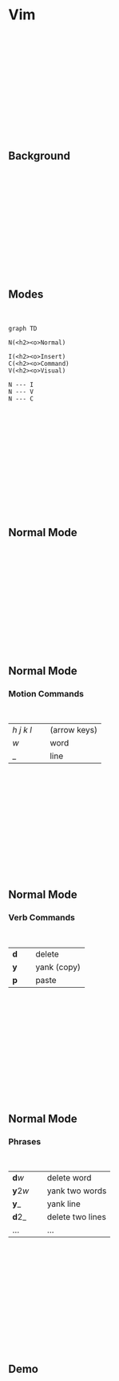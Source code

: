 # Vim

[//]: # 'see [[public-speaking]]'
[//]: # 'prep:'
[//]: # 'disable markdown github styling'
[//]: # 'open MosaicLarge in new window'
[//]: # 'C-S-P Editor Font Zoom in x12'

<br><br><br><br><br><br><br><br><br><br><br><br>

## Background

[//]: # 'a set of key bindings?'
[//]: # 'efficient'

<br><br><br><br><br><br><br><br><br><br><br><br>

## Modes

[//]: # 'I and ESC'

<br>

```mermaid
graph TD

N(<h2><o>Normal)

I(<h2><o>Insert)
C(<h2><o>Command)
V(<h2><o>Visual)

N --- I
N --- V
N --- C
```

<br><br><br><br><br><br><br><br><br><br><br><br>

## Normal Mode

<br><br><br><br><br><br><br><br><br><br><br><br>

## Normal Mode

### Motion Commands

<br>

|                        |              |
| ---------------------- | ------------ |
| _h_ _j_ _k_ _l_ &emsp; | (arrow keys) |
| _w_                    | word         |
| \_                     | line         |

[//]: # 'USE NUMBERS'

<br><br><br><br><br><br><br><br><br><br><br><br>

## Normal Mode

### Verb Commands

<br>

|              |             |
| ------------ | ----------- |
| **d** &emsp; | delete      |
| **y**        | yank (copy) |
| **p**        | paste       |

<br><br><br><br><br><br><br><br><br><br><br><br>

## Normal Mode

### Phrases

<br>

|                  |                  |
| ---------------- | ---------------- |
| **d**_w_         | delete word      |
| **y**2*w* &emsp; | yank two words   |
| **y**\_          | yank line        |
| **d**2\_         | delete two lines |
| $\dots$          | $\dots$          |

[//]: # 'easy to remember, switch keyboard layouts'

<br><br><br><br><br><br><br><br><br><br><br><br>

## Demo

<br><br><br><br><br><br><br><br><br><br><br><br>

[//]: # 'learn Vim!'
[//]: # 'disadvantage: frustrating'
